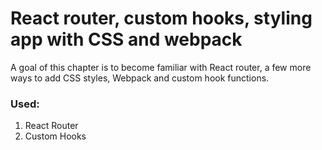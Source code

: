 # React router, custom hooks, styling app with CSS and webpack

A goal of this chapter is to become familiar with React router, a few more ways to add CSS styles, Webpack and custom hook functions.

### Used:
1. React Router
2. Custom Hooks